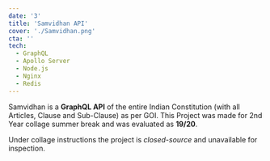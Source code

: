 ```yaml
---
date: '3'
title: 'Samvidhan API'
cover: './Samvidhan.png'
cta: ''
tech:
  - GraphQL
  - Apollo Server
  - Node.js
  - Nginx
  - Redis
---
```


Samvidhan is a **GraphQL API** of the entire Indian Constitution (with all Articles, Clause and Sub-Clause) as per GOI. This Project was made for 2nd Year collage summer break and was evaluated as **19/20**.

Under collage instructions the project is _closed-source_ and unavailable for inspection.
